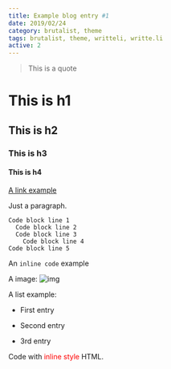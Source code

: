 ```yaml
---
title: Example blog entry #1
date: 2019/02/24
category: brutalist, theme
tags: brutalist, theme, writteli, writte.li
active: 2
---
```


> This is a quote

# This is h1

## This is h2

### This is h3

#### This is h4

[A link example](https://writte.li)

Just a paragraph.

```
Code block line 1
  Code block line 2
  Code block line 3
    Code block line 4
Code block line 5
```

An `inline code` example

A image: ![img](/static/writteli-blog-logo.png)

A list example:

- First entry

- Second entry

- 3rd entry

Code with <span style='color: red'>inline style</span> HTML.
